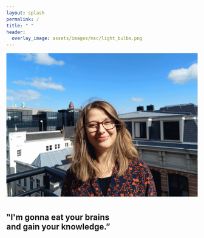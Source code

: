 ```yaml
---
layout: splash
permalink: /
title: " "
header:
  overlay_image: assets/images/msc/light_bulbs.png
---
```

<main>
  <div>
    <img src="assets/cv/profile.gif" alt="Avatar">
    <h1>
      <a href="https://www.google.com/maps/place/Amsterdam" title="Location"><i class="fas fa-fw fa-map-marker-alt" style="color:midnightblue"></i></a>
      <a href="mailto:luiza DOT orosanu AT gmail DOT com" title="Email"><i class="fa fa-fw fa-envelope-square" style="color:midnightblue"></i></a>
      <a href="https://www.linkedin.com/in/lorosanu/" title="LinkedIn"><i class="fab fa-fw fa-linkedin" style="color:midnightblue"></i></a>
      <a href="https://github.com/lorosanu" title="GitHub"><i class="fab fa-fw fa-github" style="color:midnightblue"></i></a>
      <a href="https://www.hackerrank.com/lorosanu" title="HackerRank"><i class="fa fa-fw fa-code" style="color:midnightblue"></i></a>
    </h1>
    <h2>
    ‟I'm gonna eat your brains<br>and gain your knowledge.”
    </h2>
  </div>
</main>
